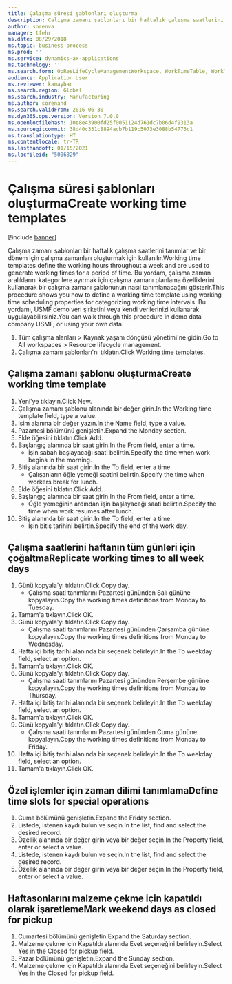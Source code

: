 ```yaml
---
title: Çalışma süresi şablonları oluşturma
description: Çalışma zamanı şablonları bir haftalık çalışma saatlerini tanımlar ve bir dönem için çalışma zamanları oluşturmak için kullanılır.
author: sorenva
manager: tfehr
ms.date: 08/29/2018
ms.topic: business-process
ms.prod: ''
ms.service: dynamics-ax-applications
ms.technology: ''
ms.search.form: OpResLifeCycleManagementWorkspace, WorkTimeTable, WorkTimeCopyDayDialog, WorkPeriodTemplate
audience: Application User
ms.reviewer: kamaybac
ms.search.region: Global
ms.search.industry: Manufacturing
ms.author: sorenand
ms.search.validFrom: 2016-06-30
ms.dyn365.ops.version: Version 7.0.0
ms.openlocfilehash: 10e8e43900fd25f0051124d761dc7b06d4f9313a
ms.sourcegitcommit: 38d40c331c8894acb7b119c5073e3088b54776c1
ms.translationtype: HT
ms.contentlocale: tr-TR
ms.lasthandoff: 01/15/2021
ms.locfileid: "5006829"
---
```

# <a name="create-working-time-templates"></a><span data-ttu-id="ae1f6-103">Çalışma süresi şablonları oluşturma</span><span class="sxs-lookup"><span data-stu-id="ae1f6-103">Create working time templates</span></span>

[!include [banner](../../includes/banner.md)]

<span data-ttu-id="ae1f6-104">Çalışma zamanı şablonları bir haftalık çalışma saatlerini tanımlar ve bir dönem için çalışma zamanları oluşturmak için kullanılır.</span><span class="sxs-lookup"><span data-stu-id="ae1f6-104">Working time templates define the working hours throughout a week and are used to generate working times for a period of time.</span></span> <span data-ttu-id="ae1f6-105">Bu yordam, çalışma zaman aralıklarını kategorilere ayırmak için çalışma zamanı planlama özelliklerini kullanarak bir çalışma zamanı şablonunun nasıl tanımlanacağını gösterir.</span><span class="sxs-lookup"><span data-stu-id="ae1f6-105">This procedure shows you how to define a working time template using working time scheduling properties for categorizing working time intervals.</span></span> <span data-ttu-id="ae1f6-106">Bu yordamı, USMF demo veri şirketini veya kendi verilerinizi kullanarak uygulayabilirsiniz.</span><span class="sxs-lookup"><span data-stu-id="ae1f6-106">You can walk through this procedure in demo data company USMF, or using your own data.</span></span>

1. <span data-ttu-id="ae1f6-107">Tüm çalışma alanları > Kaynak yaşam döngüsü yönetimi'ne gidin.</span><span class="sxs-lookup"><span data-stu-id="ae1f6-107">Go to All workspaces > Resource lifecycle management.</span></span>
2. <span data-ttu-id="ae1f6-108">Çalışma zamanı şablonları'nı tıklatın.</span><span class="sxs-lookup"><span data-stu-id="ae1f6-108">Click Working time templates.</span></span>

## <a name="create-working-time-template"></a><span data-ttu-id="ae1f6-109">Çalışma zamanı şablonu oluşturma</span><span class="sxs-lookup"><span data-stu-id="ae1f6-109">Create working time template</span></span>
1. <span data-ttu-id="ae1f6-110">Yeni'ye tıklayın.</span><span class="sxs-lookup"><span data-stu-id="ae1f6-110">Click New.</span></span>
2. <span data-ttu-id="ae1f6-111">Çalışma zamanı şablonu alanında bir değer girin.</span><span class="sxs-lookup"><span data-stu-id="ae1f6-111">In the Working time template field, type a value.</span></span>
3. <span data-ttu-id="ae1f6-112">İsim alanına bir değer yazın.</span><span class="sxs-lookup"><span data-stu-id="ae1f6-112">In the Name field, type a value.</span></span>
4. <span data-ttu-id="ae1f6-113">Pazartesi bölümünü genişletin.</span><span class="sxs-lookup"><span data-stu-id="ae1f6-113">Expand the Monday section.</span></span>
5. <span data-ttu-id="ae1f6-114">Ekle öğesini tıklatın.</span><span class="sxs-lookup"><span data-stu-id="ae1f6-114">Click Add.</span></span>
6. <span data-ttu-id="ae1f6-115">Başlangıç alanında bir saat girin.</span><span class="sxs-lookup"><span data-stu-id="ae1f6-115">In the From field, enter a time.</span></span>
    * <span data-ttu-id="ae1f6-116">İşin sabah başlayacağı saati belirtin.</span><span class="sxs-lookup"><span data-stu-id="ae1f6-116">Specify the time when work begins in the morning.</span></span>  
7. <span data-ttu-id="ae1f6-117">Bitiş alanında bir saat girin.</span><span class="sxs-lookup"><span data-stu-id="ae1f6-117">In the To field, enter a time.</span></span>
    * <span data-ttu-id="ae1f6-118">Çalışanların öğle yemeği saatini belirtin.</span><span class="sxs-lookup"><span data-stu-id="ae1f6-118">Specify the time when workers break for lunch.</span></span>  
8. <span data-ttu-id="ae1f6-119">Ekle öğesini tıklatın.</span><span class="sxs-lookup"><span data-stu-id="ae1f6-119">Click Add.</span></span>
9. <span data-ttu-id="ae1f6-120">Başlangıç alanında bir saat girin.</span><span class="sxs-lookup"><span data-stu-id="ae1f6-120">In the From field, enter a time.</span></span>
    * <span data-ttu-id="ae1f6-121">Öğle yemeğinin ardından işin başlayacağı saati belirtin.</span><span class="sxs-lookup"><span data-stu-id="ae1f6-121">Specify the time when work resumes after lunch.</span></span>  
10. <span data-ttu-id="ae1f6-122">Bitiş alanında bir saat girin.</span><span class="sxs-lookup"><span data-stu-id="ae1f6-122">In the To field, enter a time.</span></span>
    * <span data-ttu-id="ae1f6-123">İşin bitiş tarihini belirtin.</span><span class="sxs-lookup"><span data-stu-id="ae1f6-123">Specify the end of the work day.</span></span>  

## <a name="replicate-working-times-to-all-week-days"></a><span data-ttu-id="ae1f6-124">Çalışma saatlerini haftanın tüm günleri için çoğaltma</span><span class="sxs-lookup"><span data-stu-id="ae1f6-124">Replicate working times to all week days</span></span>
1. <span data-ttu-id="ae1f6-125">Günü kopyala'yı tıklatın.</span><span class="sxs-lookup"><span data-stu-id="ae1f6-125">Click Copy day.</span></span>
    * <span data-ttu-id="ae1f6-126">Çalışma saati tanımlarını Pazartesi gününden Salı gününe kopyalayın.</span><span class="sxs-lookup"><span data-stu-id="ae1f6-126">Copy the working times definitions from Monday to Tuesday.</span></span>  
2. <span data-ttu-id="ae1f6-127">Tamam'a tıklayın.</span><span class="sxs-lookup"><span data-stu-id="ae1f6-127">Click OK.</span></span>
3. <span data-ttu-id="ae1f6-128">Günü kopyala'yı tıklatın.</span><span class="sxs-lookup"><span data-stu-id="ae1f6-128">Click Copy day.</span></span>
    * <span data-ttu-id="ae1f6-129">Çalışma saati tanımlarını Pazartesi gününden Çarşamba gününe kopyalayın.</span><span class="sxs-lookup"><span data-stu-id="ae1f6-129">Copy the working times definitions from Monday to Wednesday.</span></span>  
4. <span data-ttu-id="ae1f6-130">Hafta içi bitiş tarihi alanında bir seçenek belirleyin.</span><span class="sxs-lookup"><span data-stu-id="ae1f6-130">In the To weekday field, select an option.</span></span>
5. <span data-ttu-id="ae1f6-131">Tamam'a tıklayın.</span><span class="sxs-lookup"><span data-stu-id="ae1f6-131">Click OK.</span></span>
6. <span data-ttu-id="ae1f6-132">Günü kopyala'yı tıklatın.</span><span class="sxs-lookup"><span data-stu-id="ae1f6-132">Click Copy day.</span></span>
    * <span data-ttu-id="ae1f6-133">Çalışma saati tanımlarını Pazartesi gününden Perşembe gününe kopyalayın.</span><span class="sxs-lookup"><span data-stu-id="ae1f6-133">Copy the working times definitions from Monday to Thursday.</span></span>  
7. <span data-ttu-id="ae1f6-134">Hafta içi bitiş tarihi alanında bir seçenek belirleyin.</span><span class="sxs-lookup"><span data-stu-id="ae1f6-134">In the To weekday field, select an option.</span></span>
8. <span data-ttu-id="ae1f6-135">Tamam'a tıklayın.</span><span class="sxs-lookup"><span data-stu-id="ae1f6-135">Click OK.</span></span>
9. <span data-ttu-id="ae1f6-136">Günü kopyala'yı tıklatın.</span><span class="sxs-lookup"><span data-stu-id="ae1f6-136">Click Copy day.</span></span>
    * <span data-ttu-id="ae1f6-137">Çalışma saati tanımlarını Pazartesi gününden Cuma gününe kopyalayın.</span><span class="sxs-lookup"><span data-stu-id="ae1f6-137">Copy the working times definitions from Monday to Friday.</span></span>  
10. <span data-ttu-id="ae1f6-138">Hafta içi bitiş tarihi alanında bir seçenek belirleyin.</span><span class="sxs-lookup"><span data-stu-id="ae1f6-138">In the To weekday field, select an option.</span></span>
11. <span data-ttu-id="ae1f6-139">Tamam'a tıklayın.</span><span class="sxs-lookup"><span data-stu-id="ae1f6-139">Click OK.</span></span>

## <a name="define-time-slots-for-special-operations"></a><span data-ttu-id="ae1f6-140">Özel işlemler için zaman dilimi tanımlama</span><span class="sxs-lookup"><span data-stu-id="ae1f6-140">Define time slots for special operations</span></span>
1. <span data-ttu-id="ae1f6-141">Cuma bölümünü genişletin.</span><span class="sxs-lookup"><span data-stu-id="ae1f6-141">Expand the Friday section.</span></span>
2. <span data-ttu-id="ae1f6-142">Listede, istenen kaydı bulun ve seçin.</span><span class="sxs-lookup"><span data-stu-id="ae1f6-142">In the list, find and select the desired record.</span></span>
3. <span data-ttu-id="ae1f6-143">Özellik alanında bir değer girin veya bir değer seçin.</span><span class="sxs-lookup"><span data-stu-id="ae1f6-143">In the Property field, enter or select a value.</span></span>
4. <span data-ttu-id="ae1f6-144">Listede, istenen kaydı bulun ve seçin.</span><span class="sxs-lookup"><span data-stu-id="ae1f6-144">In the list, find and select the desired record.</span></span>
5. <span data-ttu-id="ae1f6-145">Özellik alanında bir değer girin veya bir değer seçin.</span><span class="sxs-lookup"><span data-stu-id="ae1f6-145">In the Property field, enter or select a value.</span></span>

## <a name="mark-weekend-days-as-closed-for-pickup"></a><span data-ttu-id="ae1f6-146">Haftasonlarını malzeme çekme için kapatıldı olarak işaretleme</span><span class="sxs-lookup"><span data-stu-id="ae1f6-146">Mark weekend days as closed for pickup</span></span>
1. <span data-ttu-id="ae1f6-147">Cumartesi bölümünü genişletin.</span><span class="sxs-lookup"><span data-stu-id="ae1f6-147">Expand the Saturday section.</span></span>
2. <span data-ttu-id="ae1f6-148">Malzeme çekme için Kapatıldı alanında Evet seçeneğini belirleyin.</span><span class="sxs-lookup"><span data-stu-id="ae1f6-148">Select Yes in the Closed for pickup field.</span></span>
3. <span data-ttu-id="ae1f6-149">Pazar bölümünü genişletin.</span><span class="sxs-lookup"><span data-stu-id="ae1f6-149">Expand the Sunday section.</span></span>
4. <span data-ttu-id="ae1f6-150">Malzeme çekme için Kapatıldı alanında Evet seçeneğini belirleyin.</span><span class="sxs-lookup"><span data-stu-id="ae1f6-150">Select Yes in the Closed for pickup field.</span></span>

